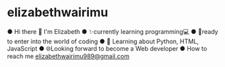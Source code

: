 # elizabethwairimu
● Hi there 👋 I'm Elizabeth
● ✨currently learning programming💻
● 🌱ready to enter into the world of coding
● 🌟 Learning about Python, HTML, JavaScript
● 🌐Looking forward to become a Web developer 
● How to reach me elizabethwairimu989@gmail.com
